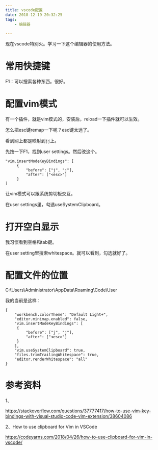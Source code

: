 ```yaml
---
title: vscode配置
date: 2018-12-19 20:32:25
tags:
	- 编辑器

---
```




现在vscode特别火。学习一下这个编辑器的使用方法。

# 常用快捷键

F1：可以搜索各种东西。很好。



# 配置vim模式

有一个插件，就是vim模式的，安装后，reload一下插件就可以生效。

怎么把esc键remap一下呢？esc键太远了。

看到网上都是映射到`jj`上。

先按一下F1，找到user settings。然后改这个。

```
"vim.insertModeKeyBindings": [
     {
         "before": ["j", "j"],
         "after": ["<esc>"]
     }
]
```

让vim模式可以跟系统剪切板交互。

在user settings里，勾选useSystemClipboard。

# 打开空白显示

我习惯看到空格和tab键。

在user setting里搜索whitespace。就可以看到，勾选就好了。



# 配置文件的位置

C:\Users\Administrator\AppData\Roaming\Code\User

我的当前是这样：

```
{
    "workbench.colorTheme": "Default Light+",
    "editor.minimap.enabled": false,
    "vim.insertModeKeyBindings": [
     {
         "before": ["j", "j"],
         "after": ["<esc>"]
     }
    ],
    "vim.useSystemClipboard": true,
    "files.trimTrailingWhitespace": true,
    "editor.renderWhitespace": "all"
}
```



# 参考资料

1、

https://stackoverflow.com/questions/37777417/how-to-use-vim-key-bindings-with-visual-studio-code-vim-extension/38604086

2、How to use clipboard for Vim in VSCode

https://codeyarns.com/2018/04/26/how-to-use-clipboard-for-vim-in-vscode/